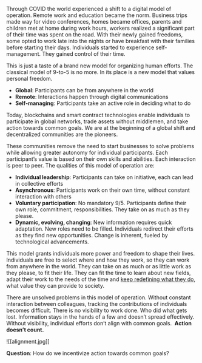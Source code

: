 Through COVID the world experienced a shift to a digital model of operation. Remote work and education became the norm. Business trips made way for video conferences, homes became offices, parents and children met at home during work hours, workers realized a significant part of their time was spent on the road. With their newly gained freedoms, some opted to work late into the nights or have breakfast with their families before starting their days. Individuals started to experience self-management. They gained control of their time. 

This is just a taste of a brand new model for organizing human efforts. The classical model of 9-to-5 is no more. In its place is a new model that values personal freedom. 

-   **Global**: Participants can be from anywhere in the world
-   **Remote**: Interactions happen through digital communications 
-   **Self-managing**: Participants take an active role in deciding what to do

Today, blockchains and smart contract technologies enable individuals to participate in global networks, trade assets without middlemen, and take action towards common goals. We are at the beginning of a global shift and decentralized communities are the pioneers. 

These communities remove the need to start businesses to solve problems while allowing greater autonomy for individual participants. Each participant’s value is based on their own skills and abilities. Each interaction is peer to peer. The qualities of this model of operation are:

-   **Individual leadership**: Participants can take on initiative, each can lead in collective efforts
-   **Asynchronous**: Participants work on their own time, without constant interaction with others
-   **Voluntary participation**: No mandatory 9/5. Participants define their own role, commitment, responsibilities. They take on as much as they please.
-   **Dynamic, evolving, changing**: New information requires quick adaptation. New roles need to be filled. Individuals redirect their efforts as they find new opportunities. Change is inherent, fueled by technological advancements. 

This model grants individuals more power and freedom to shape their lives. Individuals are free to select where and how they work, so they can work from anywhere in the world. They can take on as much or as little work as they please, to fit their life. They can fit the time to learn about new fields, adapt their work to the needs of the time and [keep redefining what they do](https://nav.al/redefining), what value they can provide to society.

There are unsolved problems in this model of operation. Without constant interaction between colleagues, tracking the contributions of individuals becomes difficult. There is no visibility to work done. Who did what gets lost. Information stays in the hands of a few and doesn’t spread effectively. Without visibility, individual efforts don’t align with common goals.  **Action doesn’t count.** 

![[alignment.jpg]]

**Question**: How do we incentivize action towards common goals?